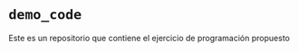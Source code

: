# `demo_code`                    
                                 
Este es un repositorio que contiene el ejercicio de programación propuesto

